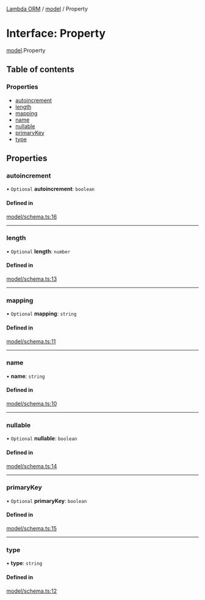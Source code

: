 [Lambda ORM](../README.md) / [model](../modules/model.md) / Property

# Interface: Property

[model](../modules/model.md).Property

## Table of contents

### Properties

- [autoincrement](model.Property.md#autoincrement)
- [length](model.Property.md#length)
- [mapping](model.Property.md#mapping)
- [name](model.Property.md#name)
- [nullable](model.Property.md#nullable)
- [primaryKey](model.Property.md#primarykey)
- [type](model.Property.md#type)

## Properties

### autoincrement

• `Optional` **autoincrement**: `boolean`

#### Defined in

[model/schema.ts:16](https://github.com/FlavioLionelRita/lambda-orm/blob/daf3ab1/src/orm/model/schema.ts#L16)

___

### length

• `Optional` **length**: `number`

#### Defined in

[model/schema.ts:13](https://github.com/FlavioLionelRita/lambda-orm/blob/daf3ab1/src/orm/model/schema.ts#L13)

___

### mapping

• `Optional` **mapping**: `string`

#### Defined in

[model/schema.ts:11](https://github.com/FlavioLionelRita/lambda-orm/blob/daf3ab1/src/orm/model/schema.ts#L11)

___

### name

• **name**: `string`

#### Defined in

[model/schema.ts:10](https://github.com/FlavioLionelRita/lambda-orm/blob/daf3ab1/src/orm/model/schema.ts#L10)

___

### nullable

• `Optional` **nullable**: `boolean`

#### Defined in

[model/schema.ts:14](https://github.com/FlavioLionelRita/lambda-orm/blob/daf3ab1/src/orm/model/schema.ts#L14)

___

### primaryKey

• `Optional` **primaryKey**: `boolean`

#### Defined in

[model/schema.ts:15](https://github.com/FlavioLionelRita/lambda-orm/blob/daf3ab1/src/orm/model/schema.ts#L15)

___

### type

• **type**: `string`

#### Defined in

[model/schema.ts:12](https://github.com/FlavioLionelRita/lambda-orm/blob/daf3ab1/src/orm/model/schema.ts#L12)
